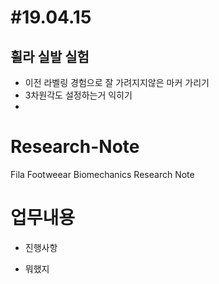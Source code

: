 #19.04.15
=========
## 휠라 실발 실험
 * 이전 라벨링 경험으로 잘 가려지지않은 마커 가리기
 * 3차원각도 설정하는거 익히기
 *












# Research-Note
Fila Footweear Biomechanics Research Note

# 업무내용

- 진행사항

- 뭐했지
